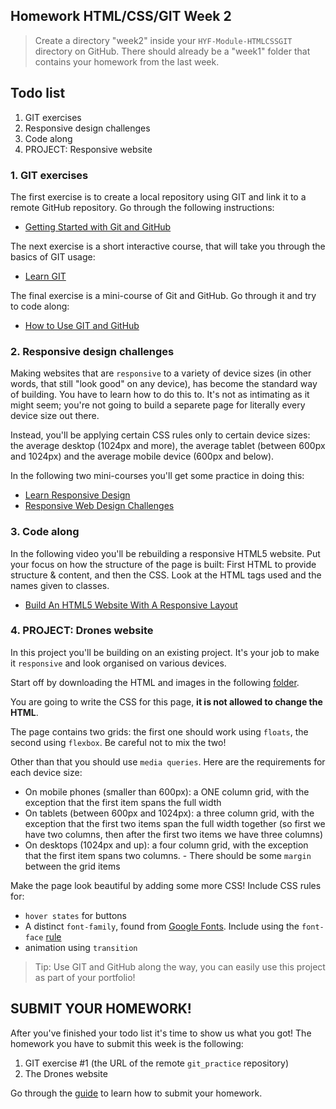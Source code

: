 ## Homework HTML/CSS/GIT Week 2

> Create a directory "week2" inside your `HYF-Module-HTMLCSSGIT` directory on GitHub. There should already be a "week1" folder that contains your homework from the last week.

## Todo list

1. GIT exercises
2. Responsive design challenges
3. Code along
4. PROJECT: Responsive website

### 1. GIT exercises

The first exercise is to create a local repository using GIT and link it to a remote GitHub repository. Go through the following instructions:

- [Getting Started with Git and GitHub](https://www.codecademy.com/articles/f1-u3-git-setup)

The next exercise is a short interactive course, that will take you through the basics of GIT usage:

- [Learn GIT](https://www.codecademy.com/learn/learn-git)

The final exercise is a mini-course of Git and GitHub. Go through it and try to code along:

- [How to Use GIT and GitHub](https://eu.udacity.com/course/how-to-use-git-and-github--ud775)

### 2. Responsive design challenges

Making websites that are `responsive` to a variety of device sizes (in other words, that still "look good" on any device), has become the standard way of building. You have to learn how to do this to. It's not as intimating as it might seem; you're not going to build a separete page for literally every device size out there.

Instead, you'll be applying certain CSS rules only to certain device sizes: the average desktop (1024px and more), the average tablet (between 600px and 1024px) and the average mobile device (600px and below).

In the following two mini-courses you'll get some practice in doing this:

- [Learn Responsive Design](https://www.codecademy.com/learn/learn-responsive-design)
- [Responsive Web Design Challenges](https://learn.freecodecamp.org/responsive-web-design/responsive-web-design-principles/)

### 3. Code along

In the following video you'll be rebuilding a responsive HTML5 website. Put your focus on how the structure of the page is built: First HTML to provide structure & content, and then the CSS. Look at the HTML tags used and the names given to classes.

- [Build An HTML5 Website With A Responsive Layout](https://www.youtube.com/watch?v=Wm6CUkswsNw)

### 4. PROJECT: Drones website

In this project you'll be building on an existing project. It's your job to make it `responsive` and look organised on various devices.

Start off by downloading the HTML and images in the following [folder](https://github.com/HackYourFuture/HTML-CSS/tree/master/Week2/homework).

You are going to write the CSS for this page, **it is not allowed to change the HTML**.

The page contains two grids: the first one should work using `floats`, the second using `flexbox`. Be careful not to mix the two!

Other than that you should use `media queries`. Here are the requirements for each device size:

- On mobile phones (smaller than 600px): a ONE column grid, with the exception that the first item spans the full width
- On tablets (between 600px and 1024px): a three column grid, with the exception that the first two items span the full width together (so first we have two columns, then after the first two items we have three columns)
- On desktops (1024px and up): a four column grid, with the exception that the first item spans two columns. - There should be some `margin` between the grid items

Make the page look beautiful by adding some more CSS! Include CSS rules for:

- `hover states` for buttons
- A distinct `font-family`, found from [Google Fonts](https://fonts.google.com/). Include using the `font-face` [rule](https://css-tricks.com/snippets/css/using-font-face/)
- animation using `transition`

> Tip: Use GIT and GitHub along the way, you can easily use this project as part of your portfolio!

## SUBMIT YOUR HOMEWORK!

After you've finished your todo list it's time to show us what you got! The homework you have to submit this week is the following:

1. GIT exercise #1 (the URL of the remote `git_practice` repository)
2. The Drones website

Go through the [guide](../hand-in-homework-guide.md) to learn how to submit your homework.
